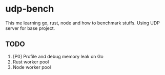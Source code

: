 # udp-bench
This me learning go, rust, node and how to benchmark stuffs. Using UDP server for base project.

## TODO
1. [P0] Profile and debug memory leak on Go 
2. Rust worker pool
3. Node worker pool

